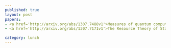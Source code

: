 ```yaml
---
published: true
layout: post
papers:
- <a href='http://arxiv.org/abs/1307.7488v1'>Measures of quantum computing speedup, Papageorgiou2013</a>
- <a href='http://arxiv.org/abs/1307.7171v1'>The Resource Theory of Stabilizer Computation, Veitch2013</a>

category: lunch
---
```

